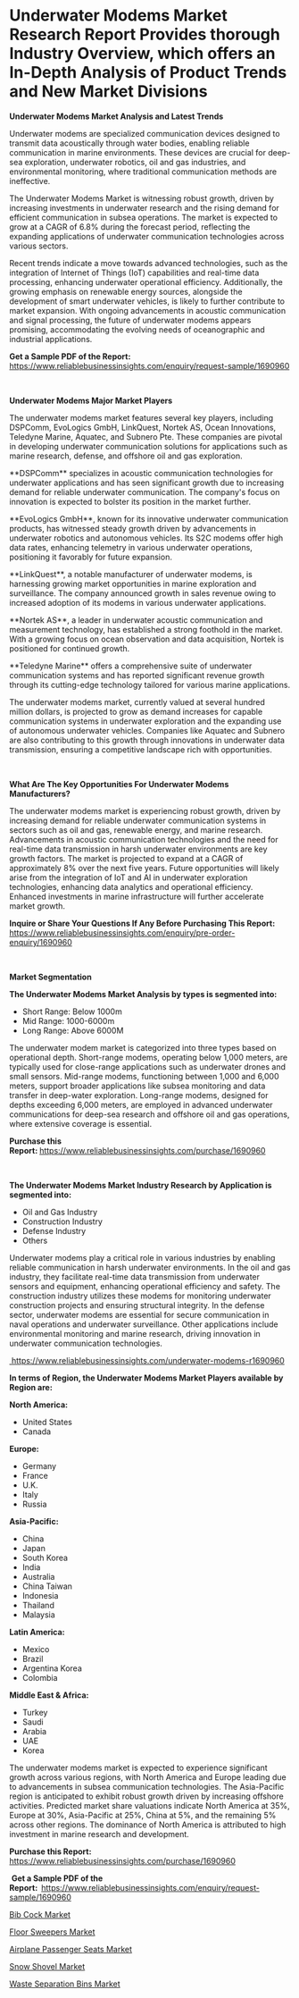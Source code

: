 <p><h1>Underwater Modems Market Research Report Provides thorough Industry Overview, which offers an In-Depth Analysis of Product Trends and New Market Divisions</h1></p><p><strong>Underwater Modems Market Analysis and Latest Trends</strong></p>
<p><p>Underwater modems are specialized communication devices designed to transmit data acoustically through water bodies, enabling reliable communication in marine environments. These devices are crucial for deep-sea exploration, underwater robotics, oil and gas industries, and environmental monitoring, where traditional communication methods are ineffective.</p><p>The Underwater Modems Market is witnessing robust growth, driven by increasing investments in underwater research and the rising demand for efficient communication in subsea operations. The market is expected to grow at a CAGR of 6.8% during the forecast period, reflecting the expanding applications of underwater communication technologies across various sectors.</p><p>Recent trends indicate a move towards advanced technologies, such as the integration of Internet of Things (IoT) capabilities and real-time data processing, enhancing underwater operational efficiency. Additionally, the growing emphasis on renewable energy sources, alongside the development of smart underwater vehicles, is likely to further contribute to market expansion. With ongoing advancements in acoustic communication and signal processing, the future of underwater modems appears promising, accommodating the evolving needs of oceanographic and industrial applications.</p></p>
<p><strong>Get a Sample PDF of the Report:&nbsp;</strong> <a href="https://www.reliablebusinessinsights.com/enquiry/request-sample/1690960?utm_campaign=57&utm_medium=2&utm_source=Github&utm_content=ia&utm_term=18022025&utm_id=underwater-modems">https://www.reliablebusinessinsights.com/enquiry/request-sample/1690960</a></p>
<p>&nbsp;</p>
<p><strong>Underwater Modems Major Market Players</strong></p>
<p><p>The underwater modems market features several key players, including DSPComm, EvoLogics GmbH, LinkQuest, Nortek AS, Ocean Innovations, Teledyne Marine, Aquatec, and Subnero Pte. These companies are pivotal in developing underwater communication solutions for applications such as marine research, defense, and offshore oil and gas exploration.</p><p>**DSPComm** specializes in acoustic communication technologies for underwater applications and has seen significant growth due to increasing demand for reliable underwater communication. The company's focus on innovation is expected to bolster its position in the market further.</p><p>**EvoLogics GmbH**, known for its innovative underwater communication products, has witnessed steady growth driven by advancements in underwater robotics and autonomous vehicles. Its S2C modems offer high data rates, enhancing telemetry in various underwater operations, positioning it favorably for future expansion.</p><p>**LinkQuest**, a notable manufacturer of underwater modems, is harnessing growing market opportunities in marine exploration and surveillance. The company announced growth in sales revenue owing to increased adoption of its modems in various underwater applications.</p><p>**Nortek AS**, a leader in underwater acoustic communication and measurement technology, has established a strong foothold in the market. With a growing focus on ocean observation and data acquisition, Nortek is positioned for continued growth.</p><p>**Teledyne Marine** offers a comprehensive suite of underwater communication systems and has reported significant revenue growth through its cutting-edge technology tailored for various marine applications.</p><p>The underwater modems market, currently valued at several hundred million dollars, is projected to grow as demand increases for capable communication systems in underwater exploration and the expanding use of autonomous underwater vehicles. Companies like Aquatec and Subnero are also contributing to this growth through innovations in underwater data transmission, ensuring a competitive landscape rich with opportunities.</p></p>
<p>&nbsp;</p>
<p><strong>What Are The Key Opportunities For Underwater Modems Manufacturers?</strong></p>
<p><p>The underwater modems market is experiencing robust growth, driven by increasing demand for reliable underwater communication systems in sectors such as oil and gas, renewable energy, and marine research. Advancements in acoustic communication technologies and the need for real-time data transmission in harsh underwater environments are key growth factors. The market is projected to expand at a CAGR of approximately 8% over the next five years. Future opportunities will likely arise from the integration of IoT and AI in underwater exploration technologies, enhancing data analytics and operational efficiency. Enhanced investments in marine infrastructure will further accelerate market growth.</p></p>
<p><strong>Inquire or Share Your Questions If Any Before Purchasing This Report:</strong> <a href="https://www.reliablebusinessinsights.com/enquiry/pre-order-enquiry/1690960?utm_campaign=57&utm_medium=2&utm_source=Github&utm_content=ia&utm_term=18022025&utm_id=underwater-modems">https://www.reliablebusinessinsights.com/enquiry/pre-order-enquiry/1690960</a></p>
<p>&nbsp;</p>
<p><strong>Market Segmentation</strong></p>
<p><strong>The Underwater Modems Market Analysis by types is segmented into:</strong></p>
<p><ul><li>Short Range: Below 1000m</li><li>Mid Range: 1000-6000m</li><li>Long Range: Above 6000M</li></ul></p>
<p><p>The underwater modem market is categorized into three types based on operational depth. Short-range modems, operating below 1,000 meters, are typically used for close-range applications such as underwater drones and small sensors. Mid-range modems, functioning between 1,000 and 6,000 meters, support broader applications like subsea monitoring and data transfer in deep-water exploration. Long-range modems, designed for depths exceeding 6,000 meters, are employed in advanced underwater communications for deep-sea research and offshore oil and gas operations, where extensive coverage is essential.</p></p>
<p><strong>Purchase this Report:&nbsp;</strong><a href="https://www.reliablebusinessinsights.com/purchase/1690960?utm_campaign=57&utm_medium=2&utm_source=Github&utm_content=ia&utm_term=18022025&utm_id=underwater-modems">https://www.reliablebusinessinsights.com/purchase/1690960</a></p>
<p>&nbsp;</p>
<p><strong>The Underwater Modems Market Industry Research by Application is segmented into:</strong></p>
<p><ul><li>Oil and Gas Industry</li><li>Construction Industry</li><li>Defense Industry</li><li>Others</li></ul></p>
<p><p>Underwater modems play a critical role in various industries by enabling reliable communication in harsh underwater environments. In the oil and gas industry, they facilitate real-time data transmission from underwater sensors and equipment, enhancing operational efficiency and safety. The construction industry utilizes these modems for monitoring underwater construction projects and ensuring structural integrity. In the defense sector, underwater modems are essential for secure communication in naval operations and underwater surveillance. Other applications include environmental monitoring and marine research, driving innovation in underwater communication technologies.</p></p>
<p><a href="https://www.reliablebusinessinsights.com/underwater-modems-r1690960?utm_campaign=57&utm_medium=2&utm_source=Github&utm_content=ia&utm_term=18022025&utm_id=underwater-modems">&nbsp;https://www.reliablebusinessinsights.com/underwater-modems-r1690960</a></p>
<p><strong>In terms of Region, the Underwater Modems Market Players available by Region are:</strong></p>
<p>
    <p> <strong> North America: </strong>
        <ul>
            <li>United States</li>
            <li>Canada</li>
        </ul>
        </p> 
    <p> <strong> Europe: </strong>
        <ul>
            <li>Germany</li>
            <li>France</li>
            <li>U.K.</li>
            <li>Italy</li>
            <li>Russia</li>
        </ul>
        </p> 
    <p> <strong> Asia-Pacific: </strong>
        <ul>
            <li>China</li>
            <li>Japan</li>
            <li>South Korea</li>
            <li>India</li>
            <li>Australia</li>
            <li>China Taiwan</li>
            <li>Indonesia</li>
            <li>Thailand</li>
            <li>Malaysia</li>
        </ul>
        </p> 
    <p> <strong> Latin America: </strong>
        <ul>
            <li>Mexico</li>
            <li>Brazil</li>
            <li>Argentina Korea</li>
            <li>Colombia</li>
        </ul>
        </p> 
    <p> <strong> Middle East & Africa: </strong>
        <ul>
            <li>Turkey</li>
            <li>Saudi</li>
            <li>Arabia</li>
            <li>UAE</li>
            <li>Korea</li>
        </ul>
    </p>
    </p>
<p><p>The underwater modems market is expected to experience significant growth across various regions, with North America and Europe leading due to advancements in subsea communication technologies. The Asia-Pacific region is anticipated to exhibit robust growth driven by increasing offshore activities. Predicted market share valuations indicate North America at 35%, Europe at 30%, Asia-Pacific at 25%, China at 5%, and the remaining 5% across other regions. The dominance of North America is attributed to high investment in marine research and development.</p></p>
<p><strong>Purchase this Report: </strong><a href="https://www.reliablebusinessinsights.com/purchase/1690960?utm_campaign=57&utm_medium=2&utm_source=Github&utm_content=ia&utm_term=18022025&utm_id=underwater-modems">https://www.reliablebusinessinsights.com/purchase/1690960</a></p>
<p>&nbsp;<strong>Get a Sample PDF of the Report:&nbsp;&nbsp;</strong><a href="https://www.reliablebusinessinsights.com/enquiry/request-sample/1690960?utm_campaign=57&utm_medium=2&utm_source=Github&utm_content=ia&utm_term=18022025&utm_id=underwater-modems">https://www.reliablebusinessinsights.com/enquiry/request-sample/1690960</a></p>
<p><strong></strong></p>
<p><p><a href="https://github.com/dushornerfe/Market-Research-Report-List-1/blob/main/bib-cock-market.md?utm_campaign=57&utm_medium=2&utm_source=Github&utm_content=ia&utm_term=18022025&utm_id=underwater-modems">Bib Cock Market</a></p><p><a href="https://github.com/jandedaboy1/Market-Research-Report-List-1/blob/main/floor-sweepers-market.md?utm_campaign=57&utm_medium=2&utm_source=Github&utm_content=ia&utm_term=18022025&utm_id=underwater-modems">Floor Sweepers Market</a></p><p><a href="https://github.com/akermigarib/Market-Research-Report-List-1/blob/main/airplane-passenger-seats-market.md?utm_campaign=57&utm_medium=2&utm_source=Github&utm_content=ia&utm_term=18022025&utm_id=underwater-modems">Airplane Passenger Seats Market</a></p><p><a href="https://github.com/theriiawande/Market-Research-Report-List-1/blob/main/snow-shovel-market.md?utm_campaign=57&utm_medium=2&utm_source=Github&utm_content=ia&utm_term=18022025&utm_id=underwater-modems">Snow Shovel Market</a></p><p><a href="https://github.com/djarixneoza/Market-Research-Report-List-1/blob/main/waste-separation-bins-market.md?utm_campaign=57&utm_medium=2&utm_source=Github&utm_content=ia&utm_term=18022025&utm_id=underwater-modems">Waste Separation Bins Market</a></p></p>